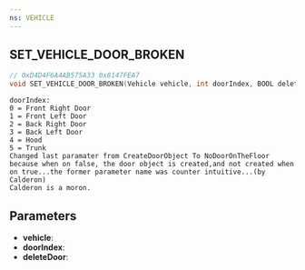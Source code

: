 ```yaml
---
ns: VEHICLE
---
```

## SET_VEHICLE_DOOR_BROKEN

```c
// 0xD4D4F6A4AB575A33 0x8147FEA7
void SET_VEHICLE_DOOR_BROKEN(Vehicle vehicle, int doorIndex, BOOL deleteDoor);
```

```
doorIndex:
0 = Front Right Door
1 = Front Left Door
2 = Back Right Door
3 = Back Left Door
4 = Hood
5 = Trunk
Changed last paramater from CreateDoorObject To NoDoorOnTheFloor because when on false, the door object is created,and not created when on true...the former parameter name was counter intuitive...(by Calderon)
Calderon is a moron.
```

## Parameters
* **vehicle**: 
* **doorIndex**: 
* **deleteDoor**: 

